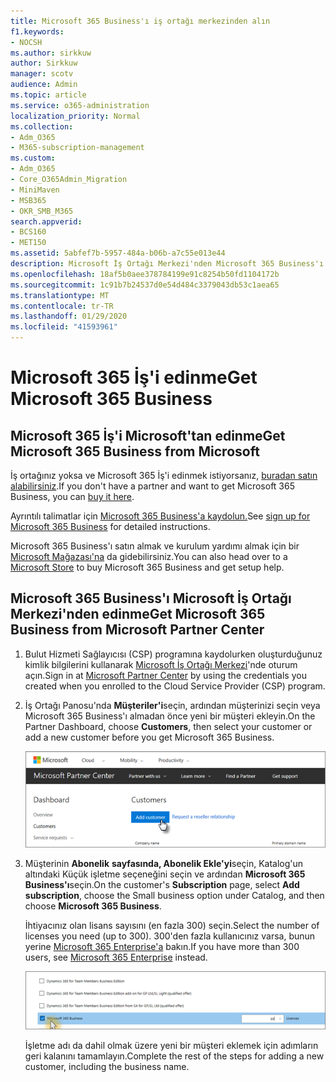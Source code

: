 ```yaml
---
title: Microsoft 365 Business'ı iş ortağı merkezinden alın
f1.keywords:
- NOCSH
ms.author: sirkkuw
author: Sirkkuw
manager: scotv
audience: Admin
ms.topic: article
ms.service: o365-administration
localization_priority: Normal
ms.collection:
- Adm_O365
- M365-subscription-management
ms.custom:
- Adm_O365
- Core_O365Admin_Migration
- MiniMaven
- MSB365
- OKR_SMB_M365
search.appverid:
- BCS160
- MET150
ms.assetid: 5abfef7b-5957-484a-b06b-a7c55e013e44
description: Microsoft İş Ortağı Merkezi'nden Microsoft 365 Business'ı nasıl satın alabildiğini öğrenin.
ms.openlocfilehash: 18af5b0aee378784199e91c8254b50fd1104172b
ms.sourcegitcommit: 1c91b7b24537d0e54d484c3379043db53c1aea65
ms.translationtype: MT
ms.contentlocale: tr-TR
ms.lasthandoff: 01/29/2020
ms.locfileid: "41593961"
---
```

# <a name="get-microsoft-365-business"></a><span data-ttu-id="768dc-103">Microsoft 365 İş'i edinme</span><span class="sxs-lookup"><span data-stu-id="768dc-103">Get Microsoft 365 Business</span></span>

## <a name="get-microsoft-365-business-from-microsoft"></a><span data-ttu-id="768dc-104">Microsoft 365 İş'i Microsoft'tan edinme</span><span class="sxs-lookup"><span data-stu-id="768dc-104">Get Microsoft 365 Business from Microsoft</span></span>

<span data-ttu-id="768dc-105">İş ortağınız yoksa ve Microsoft 365 İş'i edinmek istiyorsanız, [buradan satın alabilirsiniz](https://www.microsoft.com/en-US/microsoft-365/business).</span><span class="sxs-lookup"><span data-stu-id="768dc-105">If you don't have a partner and want to get Microsoft 365 Business, you can [buy it here](https://www.microsoft.com/en-US/microsoft-365/business).</span></span>

<span data-ttu-id="768dc-106">Ayrıntılı talimatlar için [Microsoft 365 Business'a kaydolun.](sign-up.md)</span><span class="sxs-lookup"><span data-stu-id="768dc-106">See [sign up for Microsoft 365 Business](sign-up.md) for detailed instructions.</span></span>

<span data-ttu-id="768dc-107">Microsoft 365 Business'ı satın almak ve kurulum yardımı almak için bir [Microsoft Mağazası'na](https://www.microsoft.com/en-us/store/locations/find-a-store?icid=en_US_Store_UH_FAS) da gidebilirsiniz.</span><span class="sxs-lookup"><span data-stu-id="768dc-107">You can also head over to a [Microsoft Store](https://www.microsoft.com/en-us/store/locations/find-a-store?icid=en_US_Store_UH_FAS) to buy Microsoft 365 Business and get setup help.</span></span>
  
## <a name="get-microsoft-365-business-from-microsoft-partner-center"></a><span data-ttu-id="768dc-108">Microsoft 365 Business'ı Microsoft İş Ortağı Merkezi'nden edinme</span><span class="sxs-lookup"><span data-stu-id="768dc-108">Get Microsoft 365 Business from Microsoft Partner Center</span></span>

1. <span data-ttu-id="768dc-109">Bulut Hizmeti Sağlayıcısı (CSP) programına kaydolurken oluşturduğunuz kimlik bilgilerini kullanarak [Microsoft İş Ortağı Merkezi](https://go.microsoft.com/fwlink/p/?linkid=849910)'nde oturum açın.</span><span class="sxs-lookup"><span data-stu-id="768dc-109">Sign in at [Microsoft Partner Center](https://go.microsoft.com/fwlink/p/?linkid=849910) by using the credentials you created when you enrolled to the Cloud Service Provider (CSP) program.</span></span> 
    
2. <span data-ttu-id="768dc-110">İş Ortağı Panosu'nda **Müşteriler'i**seçin, ardından müşterinizi seçin veya Microsoft 365 Business'ı almadan önce yeni bir müşteri ekleyin.</span><span class="sxs-lookup"><span data-stu-id="768dc-110">On the Partner Dashboard, choose **Customers**, then select your customer or add a new customer before you get Microsoft 365 Business.</span></span>
    
    ![Microsoft İş Ortağı merkezinde bir müşteri ekleyin.](media/ec807d07-bbd2-411f-8fe1-c644cf9a3882.png)
  
3. <span data-ttu-id="768dc-112">Müşterinin **Abonelik** **sayfasında, Abonelik Ekle'yi**seçin, Katalog'un altındaki Küçük işletme seçeneğini seçin ve ardından **Microsoft 365 Business'ı**seçin.</span><span class="sxs-lookup"><span data-stu-id="768dc-112">On the customer's **Subscription** page, select **Add subscription**, choose the Small business option under Catalog, and then choose **Microsoft 365 Business**.</span></span>
    
    <span data-ttu-id="768dc-113">İhtiyacınız olan lisans sayısını (en fazla 300) seçin.</span><span class="sxs-lookup"><span data-stu-id="768dc-113">Select the number of licenses you need (up to 300).</span></span> <span data-ttu-id="768dc-114">300'den fazla kullanıcınız varsa, bunun yerine [Microsoft 365 Enterprise'a](https://go.microsoft.com/fwlink/p/?linkid=862316) bakın.</span><span class="sxs-lookup"><span data-stu-id="768dc-114">If you have more than 300 users, see [Microsoft 365 Enterprise](https://go.microsoft.com/fwlink/p/?linkid=862316) instead.</span></span> 
    
    ![Yeni abonelik sayfasında küçük işletmeleri seçin.](media/52d99e89-2175-4974-84bb-dd626048541b.png)
  
    <span data-ttu-id="768dc-116">İşletme adı da dahil olmak üzere yeni bir müşteri eklemek için adımların geri kalanını tamamlayın.</span><span class="sxs-lookup"><span data-stu-id="768dc-116">Complete the rest of the steps for adding a new customer, including the business name.</span></span>
    


